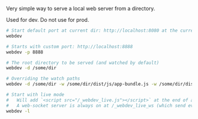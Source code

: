 Very simple way to serve a local web server from a directory.

Used for dev. Do not use for prod. 

```sh
# Start default port at current dir: http://localhost:8080 at the current folder
webdev

# Starts with custom port: http://localhost:8888
webdev -p 8888

# The root directory to be served (and watched by default)
webdev -d /some/dir

# Overriding the watch paths
webdev -d /some/dir -w /some/dir/dist/js/app-bundle.js -w /some/dir/dist/css

# Start with live mode
#   Will add `<script src="/_webdev_live.js"></script>` at the end of all html file)
#   A web-socket server is always on at /_webdev_live_ws (which send events when root dir file changes)
webdev -l
```